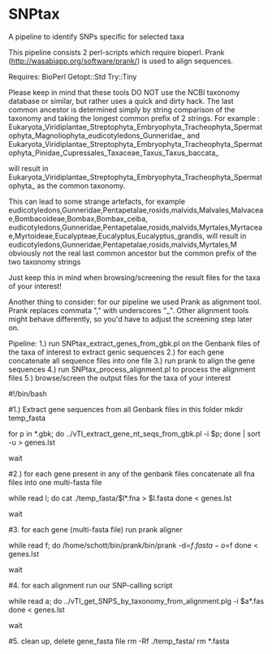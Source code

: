 # SNPtax
A pipeline to identify SNPs specific for selected taxa

This pipeline consists 2 perl-scripts which require bioperl.
Prank (http://wasabiapp.org/software/prank/) is used to align sequences.

Requires:
BioPerl
Getopt::Std
Try::Tiny


Please keep in mind that these tools DO NOT use the NCBI taxonomy database or similar, but rather uses a quick and dirty hack.
The last common ancestor is determined simply by string comparison of the taxonomy and taking the longest common prefix of 2 strings.
For example :
Eukaryota_Viridiplantae_Streptophyta_Embryophyta_Tracheophyta_Spermatophyta_Magnoliophyta_eudicotyledons_Gunneridae_
and
Eukaryota_Viridiplantae_Streptophyta_Embryophyta_Tracheophyta_Spermatophyta_Pinidae_Cupressales_Taxaceae_Taxus_Taxus_baccata_

will result in 
Eukaryota_Viridiplantae_Streptophyta_Embryophyta_Tracheophyta_Spermatophyta_
as the common taxonomy.

This can lead to some strange artefacts, for example
eudicotyledons,Gunneridae,Pentapetalae,rosids,malvids,Malvales,Malvaceae,Bombacoideae,Bombax,Bombax_ceiba,
eudicotyledons,Gunneridae,Pentapetalae,rosids,malvids,Myrtales,Myrtaceae,Myrtoideae,Eucalypteae,Eucalyptus,Eucalyptus_grandis,
will result in 
eudicotyledons,Gunneridae,Pentapetalae,rosids,malvids,Myrtales,M
obviously not the real last common ancestor but the common prefix of the two taxonomy strings

Just keep this in mind when browsing/screening the result files for the taxa of your interest!


Another thing to consider:
for our pipeline we used Prank as alignment tool.
Prank replaces commata "," with underscores "_".
Other alignment tools might behave differently, so you'd have to adjust the screening step later on.




Pipeline:
1.) run SNPtax_extract_genes_from_gbk.pl on the Genbank files of the taxa of interest to extract genic sequences
2.) for each gene concatenate all sequence files into one file
3.) run prank to align the gene sequences
4.) run SNPtax_process_alignment.pl to process the alignment files
5.) browse/screen the output files for the taxa of your interest



#!/bin/bash

#1.) Extract gene sequences from all Genbank files in this folder
mkdir temp_fasta

for p in *.gbk; do ../vTI_extract_gene_nt_seqs_from_gbk.pl -i $p; done | sort -u > genes.lst

wait

#2.) for each gene present in any of the genbank files concatenate all fna files into one multi-fasta file

while read l;
do
cat ./temp_fasta/$l*.fna > $l.fasta
done < genes.lst

wait

#3. for each gene (multi-fasta file) run prank aligner

while read f;
do
/home/schott/bin/prank/bin/prank -d=$f.fasta -o=$f
done < genes.lst

wait

#4. for each alignment run our SNP-calling script

while read a;
do
../vTI_get_SNPS_by_taxonomy_from_alignment.plg -i $a*.fas
done < genes.lst

wait

#5. clean up, delete gene_fasta file
rm -Rf ./temp_fasta/
rm *.fasta



